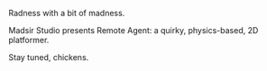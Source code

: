 Radness with a bit of madness.

Madsir Studio presents Remote Agent: a quirky, physics-based, 2D platformer.

Stay tuned, chickens.


